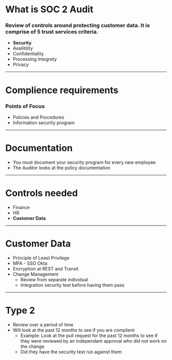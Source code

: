 # What is SOC 2 Audit
### Review of controls around protecting customer data.  It is comprise of 5 trust services criteria.
* **Security**
* Availitility
* Confidentiality
* Processing Integrety
* Privacy

---
# Complience requirements
### Points of Focus
* Policies and Procedures
* Information security program

---
# Documentation
* You must document your security program for every new employee
* The Auditor looks at the policy documentation


---
# Controls needed
* Finance
* HR
* **Customer Data**

---

# Customer Data
* Principle of Least Privilege
* MFA - SSO Okta
* Encryption at REST and Transit
* Change Management
    * Review from separate individual
    * Integration security test before having them pass
 
---
# Type 2
* Review over a period of time
* Will look at the past 12 months to see if you are complient
    * Example: Look at the pull request for the past 12 months to see if they were reviewed by an independant approval who did not work on the change 
    * Did they have the security test run against them

